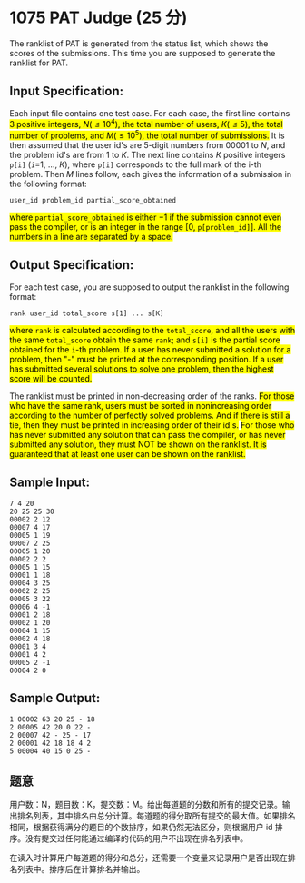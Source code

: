 # 1075 PAT Judge (25 分)

The ranklist of PAT is generated from the status list, which shows the scores of the submissions. This time you are supposed to generate the ranklist for PAT.

## Input Specification:

Each input file contains one test case. For each case, the first line contains <mark>3 positive integers, $N (≤10^4)$, the total number of users, $K (≤5)$, the total number of problems, and $M (≤10^5)$, the total number of submissions.</mark> It is then assumed that the user id's are 5-digit numbers from 00001 to $N$, and the problem id's are from 1 to $K$. The next line contains $K$ positive integers `p[i]` (`i`=1, ..., $K$), where `p[i]` corresponds to the full mark of the i-th problem. Then $M$ lines follow, each gives the information of a submission in the following format:

```
user_id problem_id partial_score_obtained
```

<mark>where `partial_score_obtained` is either −1 if the submission cannot even pass the compiler, or is an integer in the range [0, `p[problem_id]`]. All the numbers in a line are separated by a space.</mark>

## Output Specification:

For each test case, you are supposed to output the ranklist in the following format:

```
rank user_id total_score s[1] ... s[K]
```

<mark>where `rank` is calculated according to the `total_score`, and all the users with the same `total_score` obtain the same `rank`; and `s[i]` is the partial score obtained for the `i`-th problem. If a user has never submitted a solution for a problem, then "-" must be printed at the corresponding position. If a user has submitted several solutions to solve one problem, then the highest score will be counted.</mark>

The ranklist must be printed in non-decreasing order of the ranks. <mark>For those who have the same rank, users must be sorted in nonincreasing order according to the number of perfectly solved problems. And if there is still a tie, then they must be printed in increasing order of their id's.</mark> <mark>For those who has never submitted any solution that can pass the compiler, or has never submitted any solution, they must NOT be shown on the ranklist. It is guaranteed that at least one user can be shown on the ranklist.</mark>

## Sample Input:

```
7 4 20
20 25 25 30
00002 2 12
00007 4 17
00005 1 19
00007 2 25
00005 1 20
00002 2 2
00005 1 15
00001 1 18
00004 3 25
00002 2 25
00005 3 22
00006 4 -1
00001 2 18
00002 1 20
00004 1 15
00002 4 18
00001 3 4
00001 4 2
00005 2 -1
00004 2 0
```

## Sample Output:

```
1 00002 63 20 25 - 18
2 00005 42 20 0 22 -
2 00007 42 - 25 - 17
2 00001 42 18 18 4 2
5 00004 40 15 0 25 -
```

## 题意

用户数：N，题目数：K，提交数：M。给出每道题的分数和所有的提交记录。输出排名列表，其中排名由总分计算。每道题的得分取所有提交的最大值。如果排名相同，根据获得满分的题目的个数排序，如果仍然无法区分，则根据用户 id 排序。没有提交过任何能通过编译的代码的用户不出现在排名列表中。

在读入时计算用户每道题的得分和总分，还需要一个变量来记录用户是否出现在排名列表中。排序后在计算排名并输出。
